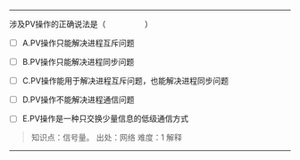 ---
涉及PV操作的正确说法是（　　　　　）
- [ ] A.PV操作只能解决进程互斥问题 
- [ ] B.PV操作只能解决进程同步问题 
- [ ] C.PV操作能用于解决进程互斥问题，也能解决进程同步问题

- [ ] D.PV操作不能解决进程通信问题 
- [ ] E.PV操作是一种只交换少量信息的低级通信方式

> 知识点：信号量。
> 出处：网络
> 难度：1
> 解释

---
